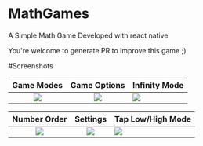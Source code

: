 # MathGames
A Simple Math Game Developed with react native 

You're welcome to generate PR to improve this game ;)

#Screenshots

Game Modes             |  Game Options          |  Infinity Mode 
:-------------------------:|:-------------------------:|:----------------
![](https://raw.githubusercontent.com/0xnicholas/MathGames/main/screenshots/gameModes.png)  |  ![](https://raw.githubusercontent.com/0xnicholas/MathGames/main/screenshots/gameOptions.png)  | ![](https://raw.githubusercontent.com/0xnicholas/MathGames/main/screenshots/infinity.png)

Number Order             |  Settings          |  Tap Low/High Mode 
:-------------------------:|:-------------------------:|:----------------
![](https://raw.githubusercontent.com/0xnicholas/MathGames/main/screenshots/numberOrder.png)  |  ![](https://raw.githubusercontent.com/0xnicholas/MathGames/main/screenshots/settings.png)  | ![](https://raw.githubusercontent.com/0xnicholas/MathGames/main/screenshots/tapTheX.png)
